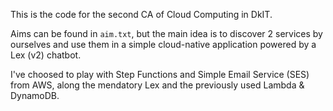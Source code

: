 This is the code for the second CA of Cloud Computing in DkIT.

Aims can be found in `aim.txt`, but the main idea is to discover 2 services by ourselves and use them in a simple cloud-native application powered by a Lex (v2) chatbot.

I've choosed to play with Step Functions and Simple Email Service (SES) from AWS, along the mendatory Lex and the previously used Lambda & DynamoDB.